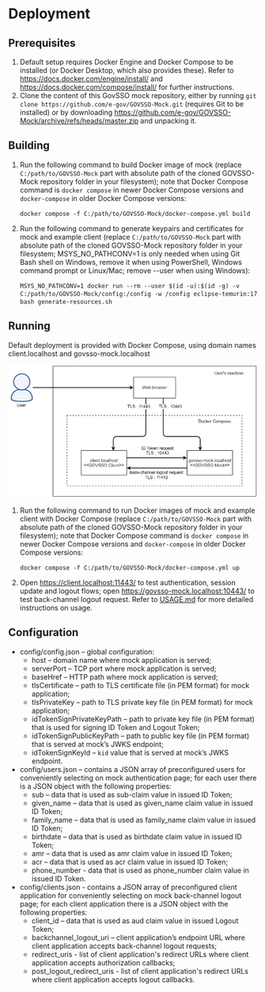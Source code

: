 # Deployment

## Prerequisites

1. Default setup requires Docker Engine and Docker Compose to be installed (or Docker Desktop, which also provides
   these). Refer to https://docs.docker.com/engine/install/ and https://docs.docker.com/compose/install/ for further
   instructions.
2. Clone the content of this GovSSO mock repository, either by
   running `git clone https://github.com/e-gov/GOVSSO-Mock.git` (requires Git to be installed) or by
   downloading https://github.com/e-gov/GOVSSO-Mock/archive/refs/heads/master.zip and unpacking it.

## Building

1. Run the following command to build Docker image of mock (replace `C:/path/to/GOVSSO-Mock` part with absolute path of
   the cloned GOVSSO-Mock repository folder in your filesystem); note that Docker Compose command is `docker compose` in
   newer Docker Compose versions and `docker-compose` in older Docker Compose versions:
   ```shell
   docker compose -f C:/path/to/GOVSSO-Mock/docker-compose.yml build
   ```
2. Run the following command to generate keypairs and certificates for mock and example client (replace
   `C:/path/to/GOVSSO-Mock` part with absolute path of the cloned GOVSSO-Mock repository folder in your filesystem;
   MSYS_NO_PATHCONV=1 is only needed when using Git Bash shell on Windows, remove it when using PowerShell, Windows
   command prompt or Linux/Mac; remove --user when using Windows):
   ```shell
   MSYS_NO_PATHCONV=1 docker run --rm --user $(id -u):$(id -g) -v C:/path/to/GOVSSO-Mock/config:/config -w /config eclipse-temurin:17 bash generate-resources.sh
   ```

## Running

Default deployment is provided with Docker Compose, using domain names client.localhost and govsso-mock.localhost

<img src="doc/deployment-docker_compose.png" width="700"/>

1. Run the following command to run Docker images of mock and example client with Docker Compose (replace
   `C:/path/to/GOVSSO-Mock` part with absolute path of the cloned GOVSSO-Mock repository folder in your filesystem);
   note that Docker Compose command is `docker compose` in newer Docker Compose versions and `docker-compose` in older
   Docker Compose versions:
   ```shell
   docker compose -f C:/path/to/GOVSSO-Mock/docker-compose.yml up
   ```
2. Open https://client.localhost:11443/ to test authentication, session update and logout flows;
   open https://govsso-mock.localhost:10443/ to test back-channel logout request. Refer to [USAGE.md](USAGE.md) for more
   detailed instructions on usage.

## Configuration

* config/config.json – global configuration:
    * host – domain name where mock application is served;
    * serverPort – TCP port where mock application is served;
    * baseHref – HTTP path where mock application is served;
    * tlsCertificate – path to TLS certificate file (in PEM format) for mock application;
    * tlsPrivateKey – path to TLS private key file (in PEM format) for mock application;
    * idTokenSignPrivateKeyPath – path to private key file (in PEM format) that is used for signing ID Token and Logout
      Token;
    * idTokenSignPublicKeyPath – path to public key file (in PEM format) that is served at mock’s JWKS endpoint;
    * idTokenSignKeyId – `kid` value that is served at mock’s JWKS endpoint.
* config/users.json – contains a JSON array of preconfigured users for conveniently selecting on mock authentication
  page; for each user there is a JSON object with the following properties:
    * sub – data that is used as sub-claim value in issued ID Token;
    * given_name – data that is used as given_name claim value in issued ID Token;
    * family_name – data that is used as family_name claim value in issued ID Token;
    * birthdate – data that is used as birthdate claim value in issued ID Token;
    * amr – data that is used as amr claim value in issued ID Token;
    * acr – data that is used as acr claim value in issued ID Token;
    * phone_number - data that is used as phone_number claim value in issued ID Token.
* config/clients.json - contains a JSON array of preconfigured client application for conveniently selecting on mock
  back-channel logout page; for each client application there is a JSON object with the following properties:
    * client_id – data that is used as aud claim value in issued Logout Token;
    * backchannel_logout_uri – client application’s endpoint URL where client application accepts back-channel logout
      requests;
    * redirect_uris - list of client application's redirect URLs where client application accepts authorization
      callbacks;
    * post_logout_redirect_uris - list of client application's redirect URLs where client application accepts logout
      callbacks.
